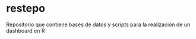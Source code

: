 # restepo
Repositorio que contiene bases de datos y scripts para la realización de un dashboard en R

